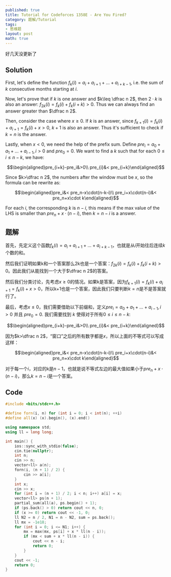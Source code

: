 ```yaml
---
published: true
title: Tutorial for Codeforces 1358E - Are You Fired?
category: 题解/Tutorial
tags:
- 思维题
layout: post
math: true
---
```

好几天没更新了
<!-- more -->

## Solution

First, let's define the function $f_k(i)=a_i+a_{i+1}+\dots +a_{i+k-1}$, i.e. the sum of $k$ consecutive months starting at $i$.

Now, let's prove that if $k$ is one answer and $k\leq \dfrac n 2$, then $2\cdot k$ is also an answer: $f_{2k}(i)=f_k(i)+f_k(i+k)>0$. Thus we can always find an answer greater than $\dfrac n 2$.

Then, consider the case where $x\ge 0$. If $k$ is an answer, since $f_{k+1}(i)=f_k(i)+a_{i+1}=f_k(i)+x>0$, $k+1$ is also an answer. Thus it's sufficient to check if $k=n$ is the answer.

Lastly, when $x<0$, we need the help of the prefix sum. Define $pre_i=a_0+a_1+\dots+a_{i-1},i>0$ and $pre_0=0$. We want to find a $k$ such that for each $0\leq i\leq n-k$, we have:

$$\begin{aligned}pre_{i+k}-pre_i&>0\\
pre_{i}&< pre_{i+k}\end{aligned}$$

Since $k>\dfrac n 2$, the numbers after the window must be $x$, so the formula can be rewrite as:

$$\begin{aligned}pre_i&< pre_n-x\cdot(n-k-i)\\
pre_i+x\cdot(n-i)&< pre_n+x\cdot k\end{aligned}$$

For each $i$, the corresponding $k$ is $n-i$, this means if the max value of the LHS is smaller than $pre_n+x\cdot (n-i)$, then $k=n-i$ is a answer.

## 题解

首先，先定义这个函数$f_k(i)=a_i+a_{i+1}+\dots +a_{i+k-1}$，也就是从$i$开始往后连续$k$个数的和。

然后我们证明如果k和一个答案那么2k也是一个答案：$f_{2k}(i)=f_k(i)+f_k(i+k)>0$。因此我们从能找到一个大于$\dfrac n 2$的答案。

然后我们分类讨论，先考虑$x\ge 0$的情况。如果k是答案，因为$f_{k+1}(i)=f_k(i)+a_{i+1}=f_k(i)+x>0$，所以k+1也是一个答案，因此我们只要判断$k=n$是不是答案就行了。

最后，考虑$x\leq 0$，我们需要借助以下前缀和，定义$pre_i=a_0+a_1+\dots+a_{i-1},i>0$ 并且 $pre_0=0$. 我们需要找到 $k$ 使得对于所有$0\leq i\leq n-k$:

$$\begin{aligned}pre_{i+k}-pre_i&>0\\
pre_{i}&< pre_{i+k}\end{aligned}$$

因为$k>\dfrac n 2$，“窗口”之后的所有数字都是$x$，所以上面的不等式可以写成这样：

$$\begin{aligned}pre_i&< pre_n-x\cdot(n-k-i)\\
pre_i+x\cdot(n-i)&< pre_n+x\cdot k\end{aligned}$$

对于每一个$i$，对应的k是$n-1$，也就是说不等式左边的最大值如果小于$pre_n+x\cdot (n-i)$，那么$k=n-i$是一个答案。

## Code

```cpp
#include <bits/stdc++.h>

#define forn(i, n) for (int i = 0; i < int(n); ++i)
#define all(x) (x).begin(), (x).end()

using namespace std;
using ll = long long;

int main() {
    ios::sync_with_stdio(false);
    cin.tie(nullptr);
    int n;
    cin >> n;
    vector<ll> a(n);
    forn(i, (n + 1) / 2) {
        cin >> a[i];
    }
    int x;
    cin >> x;
    for (int i = (n + 1) / 2; i < n; i++) a[i] = x;
    vector<ll> ps(n + 1);
    partial_sum(all(a), ps.begin() + 1);
    if (ps.back() > 0) return cout << n, 0;
    if (x >= 0) return cout << -1, 0;
    ll N2 = n / 2, N1 = n - N2, sum = ps.back();
    ll mx = -1e18;
    for (int i = 0; i <= N1; i++) {
        mx = max(mx, ps[i] + x * ll(n - i));
        if (mx < sum + x * ll(n - i)) {
            cout << n - i;
            return 0;
        }
    }
    cout << -1;
    return 0;
}
```
